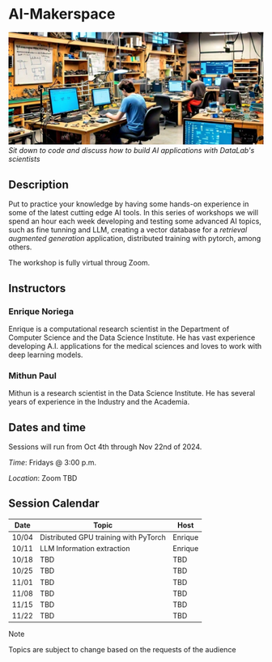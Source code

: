 # AI-Makerspace
![Makerspace AI Representation](https://raw.githubusercontent.com/ua-datalab/AI-Makerspace/refs/heads/main/images/banner.jpeg)
_Sit down to code and discuss how to build AI applications with DataLab's scientists_

## Description
Put to practice your knowledge by having some hands-on experience in some of the latest cutting edge AI tools. In this series of workshops we will spend an hour each week developing and testing some advanced AI topics, such as fine tunning and LLM, creating a vector database for a _retrieval augmented generation_ application, distributed training with pytorch, among others.

The workshop is fully virtual throug Zoom.

## Instructors
### Enrique Noriega
Enrique is a computational research scientist in the Department of Computer Science and the Data Science Institute. He has vast experience developing A.I. applications for the medical sciences and loves to work with deep learning models.

### Mithun Paul
Mithun is a research scientist in the Data Science Institute. He has several years of experience in the Industry and the Academia.


## Dates and time
Sessions will run from Oct 4th through Nov 22nd of 2024. 

_Time_: Fridays @ 3:00 p.m.

_Location_: Zoom TBD

## Session Calendar
| Date | Topic | Host |
| ------| -----| -------|
| 10/04 | Distributed GPU training with PyTorch | Enrique |
| 10/11 | LLM Information extraction | Enrique |
| 10/18 | TBD | TBD |
| 10/25 | TBD | TBD |
| 11/01 | TBD | TBD |
| 11/08 | TBD | TBD |
| 11/15 | TBD | TBD |
| 11/22 | TBD | TBD |


> [!NOTE]
> Topics are subject to change based on the requests of the audience
